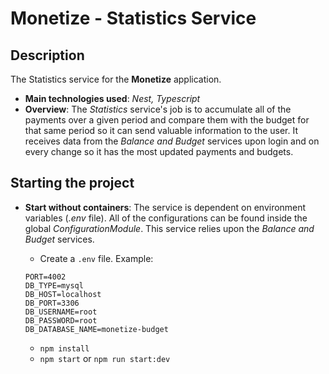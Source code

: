 # Monetize - Statistics Service

## Description

The Statistics service for the **Monetize** application.

- **Main technologies used**: _Nest, Typescript_
- **Overview**: The _Statistics_ service's job is to accumulate all of the payments over a given period and compare them with the budget for that same period so it can send valuable information to the user. It receives data from the _Balance and Budget_ services upon login and on every change so it has the most updated payments and budgets.

## Starting the project

- **Start without containers**: The service is dependent on environment variables (_.env_ file). All of the configurations can be found inside the global _ConfigurationModule_. This service relies upon the _Balance and Budget_ services.

  - Create a `.env` file. Example:

  ```
  PORT=4002
  DB_TYPE=mysql
  DB_HOST=localhost
  DB_PORT=3306
  DB_USERNAME=root
  DB_PASSWORD=root
  DB_DATABASE_NAME=monetize-budget
  ```

  - `npm install`
  - `npm start` or `npm run start:dev`
